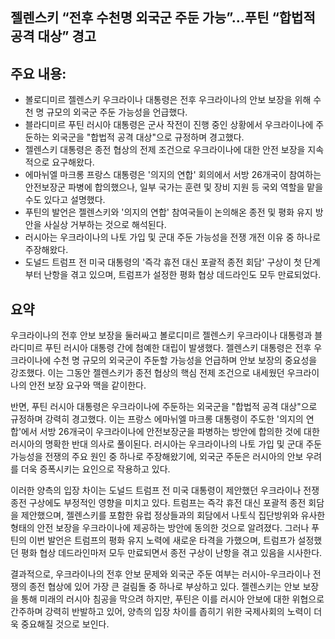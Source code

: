 ## 젤렌스키 “전후 수천명 외국군 주둔 가능”...푸틴 “합법적 공격 대상” 경고

## 주요 내용:
*   볼로디미르 젤렌스키 우크라이나 대통령은 전후 우크라이나의 안보 보장을 위해 수천 명 규모의 외국군 주둔 가능성을 언급했다.
*   블라디미르 푸틴 러시아 대통령은 군사 작전이 진행 중인 상황에서 우크라이나에 주둔하는 외국군을 "합법적 공격 대상"으로 규정하며 경고했다.
*   젤렌스키 대통령은 종전 협상의 전제 조건으로 우크라이나에 대한 안전 보장을 지속적으로 요구해왔다.
*   에마뉘엘 마크롱 프랑스 대통령은 '의지의 연합' 회의에서 서방 26개국이 참여하는 안전보장군 파병에 합의했으나, 일부 국가는 훈련 및 장비 지원 등 국외 역할을 맡을 수도 있다고 설명했다.
*   푸틴의 발언은 젤렌스키와 '의지의 연합' 참여국들이 논의해온 종전 및 평화 유지 방안을 사실상 거부하는 것으로 해석된다.
*   러시아는 우크라이나의 나토 가입 및 군대 주둔 가능성을 전쟁 개전 이유 중 하나로 주장해왔다.
*   도널드 트럼프 전 미국 대통령의 '즉각 휴전 대신 포괄적 종전 회담' 구상이 첫 단계부터 난항을 겪고 있으며, 트럼프가 설정한 평화 협상 데드라인도 모두 만료되었다.

## 요약

우크라이나의 전후 안보 보장을 둘러싸고 볼로디미르 젤렌스키 우크라이나 대통령과 블라디미르 푸틴 러시아 대통령 간에 첨예한 대립이 발생했다. 젤렌스키 대통령은 전후 우크라이나에 수천 명 규모의 외국군이 주둔할 가능성을 언급하며 안보 보장의 중요성을 강조했다. 이는 그동안 젤렌스키가 종전 협상의 핵심 전제 조건으로 내세웠던 우크라이나의 안전 보장 요구와 맥을 같이한다.

반면, 푸틴 러시아 대통령은 우크라이나에 주둔하는 외국군을 "합법적 공격 대상"으로 규정하며 강력히 경고했다. 이는 프랑스 에마뉘엘 마크롱 대통령이 주도한 '의지의 연합'에서 서방 26개국이 우크라이나에 안전보장군을 파병하는 방안에 합의한 것에 대한 러시아의 명확한 반대 의사로 풀이된다. 러시아는 우크라이나의 나토 가입 및 군대 주둔 가능성을 전쟁의 주요 원인 중 하나로 주장해왔기에, 외국군 주둔은 러시아의 안보 우려를 더욱 증폭시키는 요인으로 작용하고 있다.

이러한 양측의 입장 차이는 도널드 트럼프 전 미국 대통령이 제안했던 우크라이나 전쟁 종전 구상에도 부정적인 영향을 미치고 있다. 트럼프는 즉각 휴전 대신 포괄적 종전 회담을 제안했으며, 젤렌스키를 포함한 유럽 정상들과의 회담에서 나토식 집단방위와 유사한 형태의 안전 보장을 우크라이나에 제공하는 방안에 동의한 것으로 알려졌다. 그러나 푸틴의 이번 발언은 트럼프의 평화 유지 노력에 새로운 타격을 가했으며, 트럼프가 설정했던 평화 협상 데드라인마저 모두 만료되면서 종전 구상이 난항을 겪고 있음을 시사한다.

결과적으로, 우크라이나의 전후 안보 문제와 외국군 주둔 여부는 러시아-우크라이나 전쟁의 종전 협상에 있어 가장 큰 걸림돌 중 하나로 부상하고 있다. 젤렌스키는 안보 보장을 통해 미래의 러시아 침공을 막으려 하지만, 푸틴은 이를 러시아 안보에 대한 위협으로 간주하며 강력히 반발하고 있어, 양측의 입장 차이를 좁히기 위한 국제사회의 노력이 더욱 중요해질 것으로 보인다.